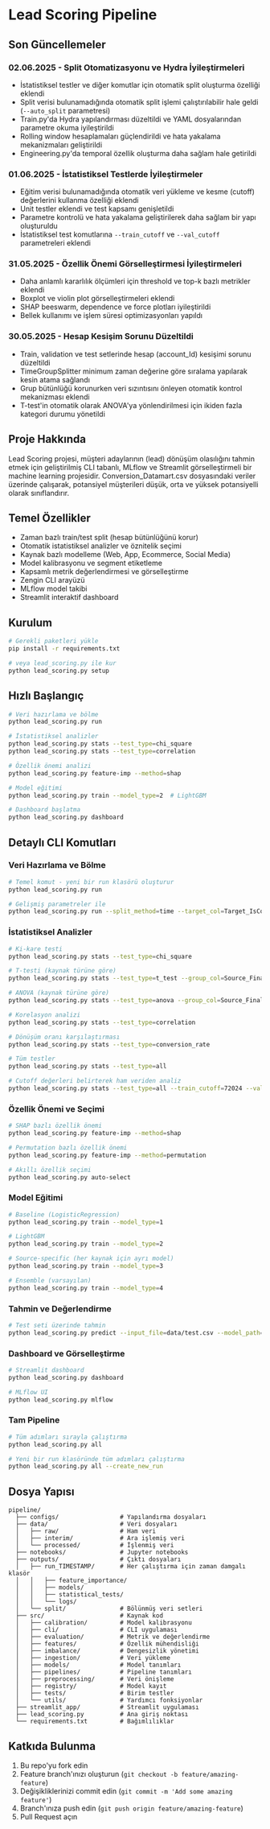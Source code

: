 # Lead Scoring Pipeline

## Son Güncellemeler

### 02.06.2025 - Split Otomatizasyonu ve Hydra İyileştirmeleri
- İstatistiksel testler ve diğer komutlar için otomatik split oluşturma özelliği eklendi
- Split verisi bulunamadığında otomatik split işlemi çalıştırılabilir hale geldi (`--auto_split` parametresi)
- Train.py'da Hydra yapılandırması düzeltildi ve YAML dosyalarından parametre okuma iyileştirildi
- Rolling window hesaplamaları güçlendirildi ve hata yakalama mekanizmaları geliştirildi
- Engineering.py'da temporal özellik oluşturma daha sağlam hale getirildi

### 01.06.2025 - İstatistiksel Testlerde İyileştirmeler
- Eğitim verisi bulunamadığında otomatik veri yükleme ve kesme (cutoff) değerlerini kullanma özelliği eklendi
- Unit testler eklendi ve test kapsamı genişletildi
- Parametre kontrolü ve hata yakalama geliştirilerek daha sağlam bir yapı oluşturuldu
- İstatistiksel test komutlarına `--train_cutoff` ve `--val_cutoff` parametreleri eklendi

### 31.05.2025 - Özellik Önemi Görselleştirmesi İyileştirmeleri
- Daha anlamlı kararlılık ölçümleri için threshold ve top-k bazlı metrikler eklendi
- Boxplot ve violin plot görselleştirmeleri eklendi
- SHAP beeswarm, dependence ve force plotları iyileştirildi
- Bellek kullanımı ve işlem süresi optimizasyonları yapıldı

### 30.05.2025 - Hesap Kesişim Sorunu Düzeltildi
- Train, validation ve test setlerinde hesap (account_Id) kesişimi sorunu düzeltildi
- TimeGroupSplitter minimum zaman değerine göre sıralama yapılarak kesin atama sağlandı
- Grup bütünlüğü korunurken veri sızıntısını önleyen otomatik kontrol mekanizması eklendi
- T-test'in otomatik olarak ANOVA'ya yönlendirilmesi için ikiden fazla kategori durumu yönetildi

## Proje Hakkında
Lead Scoring projesi, müşteri adaylarının (lead) dönüşüm olasılığını tahmin etmek için geliştirilmiş CLI tabanlı, MLflow ve Streamlit görselleştirmeli bir machine learning projesidir. Conversion_Datamart.csv dosyasındaki veriler üzerinde çalışarak, potansiyel müşterileri düşük, orta ve yüksek potansiyelli olarak sınıflandırır.

## Temel Özellikler
- Zaman bazlı train/test split (hesap bütünlüğünü korur)
- Otomatik istatistiksel analizler ve öznitelik seçimi
- Kaynak bazlı modelleme (Web, App, Ecommerce, Social Media)
- Model kalibrasyonu ve segment etiketleme
- Kapsamlı metrik değerlendirmesi ve görselleştirme
- Zengin CLI arayüzü
- MLflow model takibi
- Streamlit interaktif dashboard

## Kurulum

```bash
# Gerekli paketleri yükle
pip install -r requirements.txt

# veya lead_scoring.py ile kur
python lead_scoring.py setup
```

## Hızlı Başlangıç

```bash
# Veri hazırlama ve bölme
python lead_scoring.py run

# İstatistiksel analizler
python lead_scoring.py stats --test_type=chi_square
python lead_scoring.py stats --test_type=correlation

# Özellik önemi analizi
python lead_scoring.py feature-imp --method=shap

# Model eğitimi
python lead_scoring.py train --model_type=2  # LightGBM

# Dashboard başlatma
python lead_scoring.py dashboard
```

## Detaylı CLI Komutları

### Veri Hazırlama ve Bölme
```bash
# Temel komut - yeni bir run klasörü oluşturur
python lead_scoring.py run

# Gelişmiş parametreler ile
python lead_scoring.py run --split_method=time --target_col=Target_IsConverted --train_cutoff=2024-06-30 --val_cutoff=2024-11-30 --drop_id_cols
```

### İstatistiksel Analizler
```bash
# Ki-kare testi
python lead_scoring.py stats --test_type=chi_square

# T-testi (kaynak türüne göre)
python lead_scoring.py stats --test_type=t_test --group_col=Source_Final__c

# ANOVA (kaynak türüne göre)
python lead_scoring.py stats --test_type=anova --group_col=Source_Final__c

# Korelasyon analizi
python lead_scoring.py stats --test_type=correlation

# Dönüşüm oranı karşılaştırması
python lead_scoring.py stats --test_type=conversion_rate

# Tüm testler
python lead_scoring.py stats --test_type=all

# Cutoff değerleri belirterek ham veriden analiz
python lead_scoring.py stats --test_type=all --train_cutoff=72024 --val_cutoff=122024
```

### Özellik Önemi ve Seçimi
```bash
# SHAP bazlı özellik önemi
python lead_scoring.py feature-imp --method=shap

# Permutation bazlı özellik önemi
python lead_scoring.py feature-imp --method=permutation

# Akıllı özellik seçimi
python lead_scoring.py auto-select
```

### Model Eğitimi
```bash
# Baseline (LogisticRegression)
python lead_scoring.py train --model_type=1

# LightGBM
python lead_scoring.py train --model_type=2

# Source-specific (her kaynak için ayrı model)
python lead_scoring.py train --model_type=3

# Ensemble (varsayılan)
python lead_scoring.py train --model_type=4
```

### Tahmin ve Değerlendirme
```bash
# Test seti üzerinde tahmin
python lead_scoring.py predict --input_file=data/test.csv --model_path=outputs/run_XXX/models/model_name
```

### Dashboard ve Görselleştirme
```bash
# Streamlit dashboard
python lead_scoring.py dashboard

# MLflow UI
python lead_scoring.py mlflow
```

### Tam Pipeline
```bash
# Tüm adımları sırayla çalıştırma
python lead_scoring.py all

# Yeni bir run klasöründe tüm adımları çalıştırma
python lead_scoring.py all --create_new_run
```

## Dosya Yapısı

```
pipeline/
  ├── configs/                 # Yapılandırma dosyaları
  ├── data/                    # Veri dosyaları
  │   ├── raw/                 # Ham veri
  │   ├── interim/             # Ara işlemiş veri
  │   └── processed/           # İşlenmiş veri
  ├── notebooks/               # Jupyter notebooks
  ├── outputs/                 # Çıktı dosyaları
  │   ├── run_TIMESTAMP/       # Her çalıştırma için zaman damgalı klasör
  │   │   ├── feature_importance/
  │   │   ├── models/
  │   │   ├── statistical_tests/
  │   │   └── logs/
  │   └── split/               # Bölünmüş veri setleri
  ├── src/                     # Kaynak kod
  │   ├── calibration/         # Model kalibrasyonu
  │   ├── cli/                 # CLI uygulaması
  │   ├── evaluation/          # Metrik ve değerlendirme
  │   ├── features/            # Özellik mühendisliği
  │   ├── imbalance/           # Dengesizlik yönetimi
  │   ├── ingestion/           # Veri yükleme
  │   ├── models/              # Model tanımları
  │   ├── pipelines/           # Pipeline tanımları
  │   ├── preprocessing/       # Veri önişleme
  │   ├── registry/            # Model kayıt
  │   ├── tests/               # Birim testler
  │   └── utils/               # Yardımcı fonksiyonlar
  ├── streamlit_app/           # Streamlit uygulaması
  ├── lead_scoring.py          # Ana giriş noktası
  └── requirements.txt         # Bağımlılıklar
```

## Katkıda Bulunma

1. Bu repo'yu fork edin
2. Feature branch'ınızı oluşturun (`git checkout -b feature/amazing-feature`)
3. Değişikliklerinizi commit edin (`git commit -m 'Add some amazing feature'`)
4. Branch'ınıza push edin (`git push origin feature/amazing-feature`)
5. Pull Request açın 